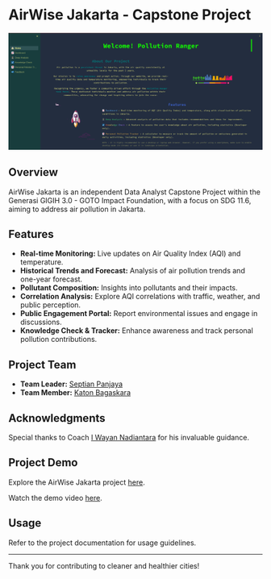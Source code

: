 # AirWise Jakarta - Capstone Project

![Screenshot 1](screenshot1.png)

## Overview

AirWise Jakarta is an independent Data Analyst Capstone Project within the Generasi GIGIH 3.0 - GOTO Impact Foundation, with a focus on SDG 11.6, aiming to address air pollution in Jakarta.

## Features

- **Real-time Monitoring:** Live updates on Air Quality Index (AQI) and temperature.
- **Historical Trends and Forecast:** Analysis of air pollution trends and one-year forecast.
- **Pollutant Composition:** Insights into pollutants and their impacts.
- **Correlation Analysis:** Explore AQI correlations with traffic, weather, and public perception.
- **Public Engagement Portal:** Report environmental issues and engage in discussions.
- **Knowledge Check & Tracker:** Enhance awareness and track personal pollution contributions.

## Project Team

- **Team Leader:** [Septian Panjaya](https://www.linkedin.com/in/septian-panjaya)
- **Team Member:** [Katon Bagaskara](https://www.linkedin.com/in/katonbk)

## Acknowledgments

Special thanks to Coach [I Wayan Nadiantara](https://www.linkedin.com/in/nadiantara) for his invaluable guidance.

## Project Demo

Explore the AirWise Jakarta project [here](https://bit.ly/pollution-dashboard).

Watch the demo video [here](https://drive.google.com/file/d/1e_b647M-W4aRiCjvVwyJasXxdFm0WZWp/view?usp=sharing).

## Usage

Refer to the project documentation for usage guidelines.

---

Thank you for contributing to cleaner and healthier cities!
